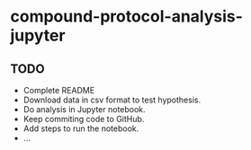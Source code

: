 # compound-protocol-analysis-jupyter

## TODO
 - Complete README
 - Download data in csv format to test hypothesis.
 - Do analysis in Jupyter notebook.
 - Keep commiting code to GitHub.
 - Add steps to run the notebook.
 - ...
